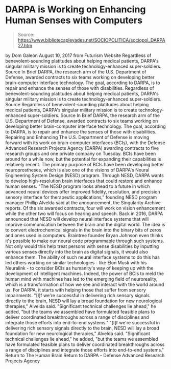 # DARPA is Working on Enhancing Human Senses with Computers

> Source: https://www.bibliotecapleyades.net/SOCIOPOLITICA/sociopol_DARPA27.htm

by Dom Galeon August 10, 2017
from Futurism Website
Regardless of benevolent-sounding platitudes about helping medical patients, DARPA's singular military mission is to create technology-enhanced super-soldiers. Source In Brief DARPA, the research arm of the U.S. Department of Defense, awarded contracts to six teams working on developing better brain-computer interface technology. The goal, according to DARPA, is to repair and enhance the senses of those with disabilities.
Regardless of benevolent-sounding platitudes about helping medical patients, DARPA's singular military mission is to create technology-enhanced super-soldiers. Source
Regardless of benevolent-sounding platitudes about helping medical patients, DARPA's singular military mission is to create technology-enhanced super-soldiers.
Source
In Brief
DARPA, the research arm of the U.S. Department of Defense, awarded contracts to six teams working on developing better brain-computer interface technology.
The goal, according to DARPA, is to repair and enhance the senses of those with disabilities.
Repairing and Enhancing The U.S. Department of Defense is moving forward with its work on brain-computer interfaces (BCIs), with the Defense Advanced Research Projects Agency (DARPA) awarding contracts to five research groups and one private company on Tuesday. BCIs have been around for a while now, but the potential for expanding their capabilities is relatively recent.
The primary purpose of BCIs have been developing better neuroprostheses, which is also one of the visions of DARPA's Neural Engineering System Design (NESD) program.
Through NESD, DARPA wants to develop high-resolution brain interfaces that could restore and enhance human senses.
"The NESD program looks ahead to a future in which advanced neural devices offer improved fidelity, resolution, and precision sensory interface for therapeutic applications," founding NESD program manager Phillip Alvelda said at the announcement, the Singularity Archive reports.
Of the six awarded contracts, four will work on vision enhancement while the other two will focus on hearing and speech.
Back in 2016, DARPA announced that NESD will develop neural interface systems that will improve communication between the brain and the digital world.
The idea is to convert electrochemical signals in the brain into the binary bits of zeros and ones used in computers.
Braintree founder Bryan Johnson even thinks it's possible to make our neural code programmable through such systems.
Not only would this help treat persons with sense disabilities by inputting various senses directly into the brain as digital signals, it would also enhance them.
The ability of such neural interface systems to do this has led others working on similar technologies - like Elon Musk with his Neuralink - to consider BCIs as humanity's way of keeping up with the development of intelligent machines.
Indeed, the power of BCIs to meld the human mind with machines has led to the emerging field of neuroreality, which is a transformation of how we see and interact with the world around us.
For DARPA, it starts with helping those that suffer from sensory impairments.
"[I]f we're successful in delivering rich sensory signals directly to the brain, NESD will lay a broad foundation for new neurological therapies," Alvelda said. "Significant technical challenges lie ahead," he added, "but the teams we assembled have formulated feasible plans to deliver coordinated breakthroughs across a range of disciplines and integrate those efforts into end-to-end systems."
"[I]f we're successful in delivering rich sensory signals directly to the brain, NESD will lay a broad foundation for new neurological therapies," Alvelda said.
"Significant technical challenges lie ahead," he added, "but the teams we assembled have formulated feasible plans to deliver coordinated breakthroughs across a range of disciplines and integrate those efforts into end-to-end systems."
Return to The Human Brain
Return to DARPA - Defense Advanced Research Projects Agency
